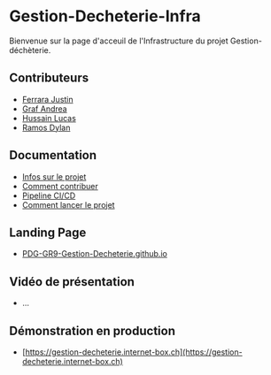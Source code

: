# Gestion-Decheterie-Infra

Bienvenue sur la page d'acceuil de l'Infrastructure du projet Gestion-déchèterie.

## Contributeurs
- [Ferrara Justin](https://github.com/JustinFerrara14)
- [Graf Andrea](https://github.com/Andrea-Graf)
- [Hussain Lucas](https://github.com/LucasHSN)
- [Ramos Dylan](https://github.com/dylanramos)

## Documentation
- [Infos sur le projet](./docs/DescriptionProjet.md)
- [Comment contribuer](./docs/ContributionProjetWorkflow.md)
- [Pipeline CI/CD](./docs/InstructionPiplineCICD.md)
- [Comment lancer le projet](./docs/InstructionLancement.md)

## Landing Page
- [PDG-GR9-Gestion-Decheterie.github.io](https://PDG-GR9-Gestion-Decheterie.github.io)

## Vidéo de présentation
- ...

## Démonstration en production
- [https://gestion-decheterie.internet-box.ch](https://gestion-decheterie.internet-box.ch)